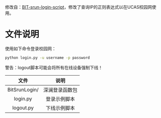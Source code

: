 修改自：[BIT-srun-login-script](https://github.com/coffeehat/BIT-srun-login-script)，修改了查询IP的正则表达式以在UCAS校园网使用。


# 文件说明
使用如下命令登录校园网：

```bash
python login.py -u username -p password
```

警告：logout脚本可能会将所有在线设备强制下线！

|文件|说明|
|:-:|:-:|
|BitSrunLogin/|深澜登录函数包|
|login.py|登录示例脚本|
|logout.py|下线示例脚本|


